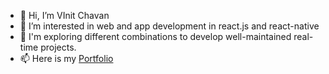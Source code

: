 - 👋 Hi, I’m VInit Chavan
- 👀 I’m interested in web and app development in react.js and react-native
- 🌱 I'm exploring different combinations to develop well-maintained real-time projects.
- 📫 Here is my [Portfolio](https://vinitchavan-portfolio.netlify.app/)

<!---
vinitcs/vinitcs is a ✨ special ✨ repository because its `README.md` (this file) appears on your GitHub profile.
You can click the Preview link to take a look at your changes.
--->
